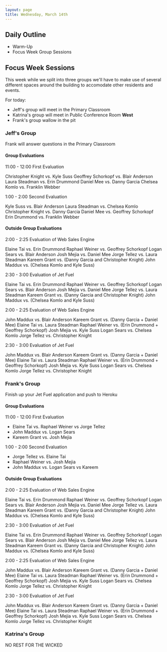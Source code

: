 ```yaml
---
layout: page
title: Wednesday, March 14th
---
```


## Daily Outline

* Warm-Up
* Focus Week Group Sessions

## Focus Week Sessions

This week while we split into three groups we'll have to make use of several different spaces around the building to accomodate other residents and events.

For today:

* Jeff's group will meet in the Primary Classroom
* Katrina's group will meet in Public Conference Room **West**
* Frank's group wallow in the pit

### Jeff's Group

Frank will answer questions in the Primary Classroom

#### Group Evaluations

11:00 - 12:00 First Evaluation

Christopher Knight vs. Kyle Suss
Geoffrey Schorkopf vs. Blair Anderson
Laura Steadman vs. Erin Drummond
Daniel Mee vs. Danny Garcia
Chelsea Komlo vs. Franklin Webber

1:00 - 2:00 Second Evaluation

Kyle Suss vs. Blair Anderson
Laura Steadman vs. Chelsea Komlo
Christopher Knight vs. Danny Garcia
Daniel Mee vs. Geoffrey Schorkopf
Erin Drummond vs. Franklin Webber

#### Outside Group Evaluations

2:00 - 2:25 Evaluation of Web Sales Engine

Elaine Tai vs. Erin Drummond
Raphael Weiner vs. Geoffrey Schorkopf
Logan Sears vs. Blair Anderson
Josh Mejia vs. Daniel Mee
Jorge Tellez vs. Laura Steadman
Kareem Grant vs. (Danny Garcia and Christopher Knight)
John Maddux vs. (Chelsea Komlo and Kyle Suss)


2:30 - 3:00 Evaluation of Jet Fuel

Elaine Tai vs. Erin Drummond
Raphael Weiner vs. Geoffrey Schorkopf
Logan Sears vs. Blair Anderson
Josh Mejia vs. Daniel Mee
Jorge Tellez vs. Laura Steadman
Kareem Grant vs. (Danny Garcia and Christopher Knight)
John Maddux vs. (Chelsea Komlo and Kyle Suss)

2:00 - 2:25 Evaluation of Web Sales Engine

John Maddux vs. Blair Anderson
Kareem Grant vs. (Danny Garcia + Daniel Mee)
Elaine Tai vs. Laura Steadman
Raphael Weiner vs. (Erin Drummond + Geoffrey Schorkopf)
Josh Mejia vs. Kyle Suss
Logan Sears vs. Chelsea Komlo
Jorge Tellez vs. Christopher Knight

2:30 - 3:00 Evaluation of Jet Fuel

John Maddux vs. Blair Anderson
Kareem Grant vs. (Danny Garcia + Daniel Mee)
Elaine Tai vs. Laura Steadman
Raphael Weiner vs. (Erin Drummond + Geoffrey Schorkopf)
Josh Mejia vs. Kyle Suss
Logan Sears vs. Chelsea Komlo
Jorge Tellez vs. Christopher Knight

### Frank's Group

Finish up your Jet Fuel application and push to Heroku

#### Group Evaluations

11:00 - 12:00 First Evaluation

* Elaine Tai vs. Raphael Weiner vs Jorge Tellez
* John Maddux vs. Logan Sears
* Kareem Grant vs. Josh Mejia

1:00 - 2:00 Second Evaluation

* Jorge Tellez vs. Elaine Tai
* Raphael Weiner vs. Josh Mejia
* John Maddux vs. Logan Sears vs Kareem

#### Outside Group Evaluations

2:00 - 2:25 Evaluation of Web Sales Engine

Elaine Tai vs. Erin Drummond
Raphael Weiner vs. Geoffrey Schorkopf
Logan Sears vs. Blair Anderson
Josh Mejia vs. Daniel Mee
Jorge Tellez vs. Laura Steadman
Kareem Grant vs. (Danny Garcia and Christopher Knight)
John Maddux vs. (Chelsea Komlo and Kyle Suss)


2:30 - 3:00 Evaluation of Jet Fuel

Elaine Tai vs. Erin Drummond
Raphael Weiner vs. Geoffrey Schorkopf
Logan Sears vs. Blair Anderson
Josh Mejia vs. Daniel Mee
Jorge Tellez vs. Laura Steadman
Kareem Grant vs. (Danny Garcia and Christopher Knight)
John Maddux vs. (Chelsea Komlo and Kyle Suss)

2:00 - 2:25 Evaluation of Web Sales Engine

John Maddux vs. Blair Anderson
Kareem Grant vs. (Danny Garcia + Daniel Mee)
Elaine Tai vs. Laura Steadman
Raphael Weiner vs. (Erin Drummond + Geoffrey Schorkopf)
Josh Mejia vs. Kyle Suss
Logan Sears vs. Chelsea Komlo
Jorge Tellez vs. Christopher Knight

2:30 - 3:00 Evaluation of Jet Fuel

John Maddux vs. Blair Anderson
Kareem Grant vs. (Danny Garcia + Daniel Mee)
Elaine Tai vs. Laura Steadman
Raphael Weiner vs. (Erin Drummond + Geoffrey Schorkopf)
Josh Mejia vs. Kyle Suss
Logan Sears vs. Chelsea Komlo
Jorge Tellez vs. Christopher Knight


### Katrina's Group

NO REST FOR THE WICKED